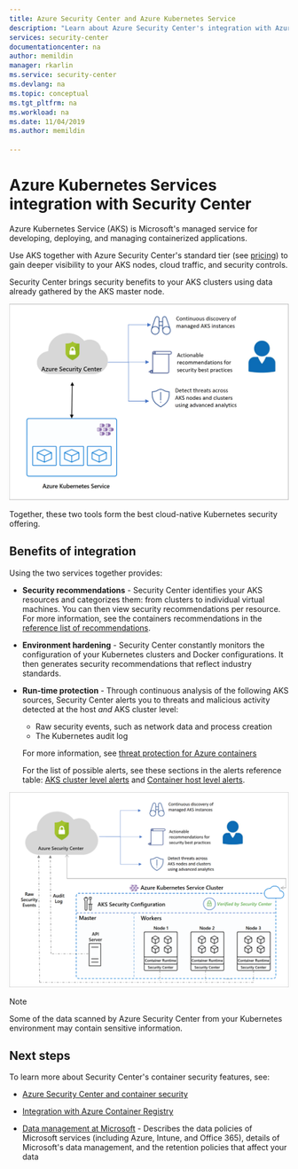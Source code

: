 ```yaml
---
title: Azure Security Center and Azure Kubernetes Service
description: "Learn about Azure Security Center's integration with Azure Kubernetes Services"
services: security-center
documentationcenter: na
author: memildin
manager: rkarlin
ms.service: security-center
ms.devlang: na
ms.topic: conceptual
ms.tgt_pltfrm: na
ms.workload: na
ms.date: 11/04/2019
ms.author: memildin

---
```


# Azure Kubernetes Services integration with Security Center

Azure Kubernetes Service (AKS) is Microsoft's managed service for developing, deploying, and managing containerized applications. 

Use AKS together with Azure Security Center's standard tier (see [pricing](security-center-pricing.md)) to gain deeper visibility to your AKS nodes, cloud traffic, and security controls.

Security Center brings security benefits to your AKS clusters using  data already gathered by the AKS master node. 

![Azure Security Center and Azure Kubernetes Service (AKS) high-level overview](./media/azure-kubernetes-service-integration/aks-asc-integration-overview.png)

Together, these two tools form the best cloud-native Kubernetes security offering. 

## Benefits of integration

Using the two services together provides:

* **Security recommendations** - Security Center identifies your AKS resources and categorizes them: from clusters to individual virtual machines. You can then view security recommendations per resource. For more information, see the containers recommendations in the [reference list of recommendations](recommendations-reference.md#recs-containers). 

* **Environment hardening** - Security Center constantly monitors the configuration of your Kubernetes clusters and Docker configurations. It then generates security recommendations that reflect industry standards.

* **Run-time protection** - Through continuous analysis of the following AKS sources, Security Center alerts you to threats and malicious activity detected at the host *and* AKS cluster level:
    * Raw security events, such as network data and process creation
    * The Kubernetes audit log

    For more information, see [threat protection for Azure containers](threat-protection.md#azure-containers)

    For the list of possible alerts, see these sections in the alerts reference table: [AKS cluster level alerts](alerts-reference.md#alerts-akscluster) and [Container host level alerts](alerts-reference.md#alerts-containerhost).  

![Azure Security Center and Azure Kubernetes Service (AKS) in more detail](./media/azure-kubernetes-service-integration/aks-asc-integration-detailed.png)

> [!NOTE]
> Some of the data scanned by Azure Security Center from your Kubernetes environment may contain sensitive information.


## Next steps

To learn more about Security Center's container security features, see:

* [Azure Security Center and container security](container-security.md)

* [Integration with Azure Container Registry](azure-container-registry-integration.md)

* [Data management at Microsoft](https://www.microsoft.com/trust-center/privacy/data-management) - Describes the data policies of Microsoft services (including Azure, Intune, and Office 365), details of Microsoft's data management, and the retention policies that affect your data
